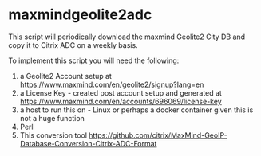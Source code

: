 # maxmindgeolite2adc

This script will periodically download the maxmind Geolite2 City DB and copy it to Citrix ADC on a weekly basis.  


To implement this script you will need the following:
1. a Geolite2 Account setup at https://www.maxmind.com/en/geolite2/signup?lang=en
2. a License Key - created post account setup and generated at https://www.maxmind.com/en/accounts/696069/license-key
3. a host to run this on - Linux or perhaps a docker container given this is not a huge function
4. Perl
5. This conversion tool https://github.com/citrix/MaxMind-GeoIP-Database-Conversion-Citrix-ADC-Format

